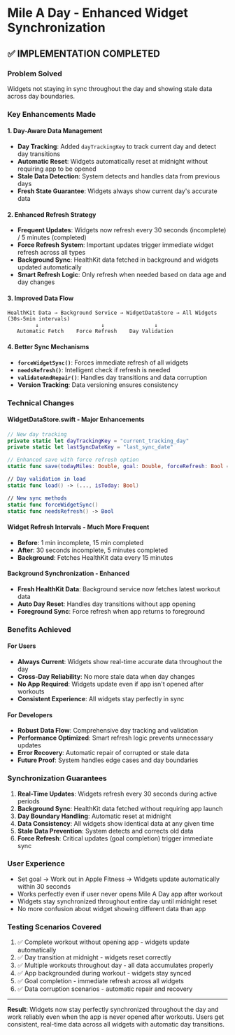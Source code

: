 # Mile A Day - Enhanced Widget Synchronization

## ✅ IMPLEMENTATION COMPLETED

### **Problem Solved**
Widgets not staying in sync throughout the day and showing stale data across day boundaries.

### **Key Enhancements Made**

#### **1. Day-Aware Data Management**
- **Day Tracking**: Added `dayTrackingKey` to track current day and detect day transitions
- **Automatic Reset**: Widgets automatically reset at midnight without requiring app to be opened
- **Stale Data Detection**: System detects and handles data from previous days
- **Fresh State Guarantee**: Widgets always show current day's accurate data

#### **2. Enhanced Refresh Strategy**
- **Frequent Updates**: Widgets now refresh every 30 seconds (incomplete) / 5 minutes (completed)
- **Force Refresh System**: Important updates trigger immediate widget refresh across all types
- **Background Sync**: HealthKit data fetched in background and widgets updated automatically
- **Smart Refresh Logic**: Only refresh when needed based on data age and day changes

#### **3. Improved Data Flow**
```
HealthKit Data → Background Service → WidgetDataStore → All Widgets (30s-5min intervals)
         ↓                    ↓                ↓
   Automatic Fetch    Force Refresh    Day Validation
```

#### **4. Better Sync Mechanisms**
- **`forceWidgetSync()`**: Forces immediate refresh of all widgets
- **`needsRefresh()`**: Intelligent check if refresh is needed
- **`validateAndRepair()`**: Handles day transitions and data corruption
- **Version Tracking**: Data versioning ensures consistency

### **Technical Changes**

#### **WidgetDataStore.swift** - Major Enhancements
```swift
// New day tracking
private static let dayTrackingKey = "current_tracking_day"
private static let lastSyncDateKey = "last_sync_date"

// Enhanced save with force refresh option
static func save(todayMiles: Double, goal: Double, forceRefresh: Bool = false)

// Day validation in load
static func load() -> (..., isToday: Bool)

// New sync methods
static func forceWidgetSync()
static func needsRefresh() -> Bool
```

#### **Widget Refresh Intervals** - Much More Frequent
- **Before**: 1 min incomplete, 15 min completed  
- **After**: 30 seconds incomplete, 5 minutes completed
- **Background**: Fetches HealthKit data every 15 minutes

#### **Background Synchronization** - Enhanced
- **Fresh HealthKit Data**: Background service now fetches latest workout data
- **Auto Day Reset**: Handles day transitions without app opening
- **Foreground Sync**: Force refresh when app returns to foreground

### **Benefits Achieved**

#### **For Users**
- **Always Current**: Widgets show real-time accurate data throughout the day
- **Cross-Day Reliability**: No more stale data when day changes
- **No App Required**: Widgets update even if app isn't opened after workouts
- **Consistent Experience**: All widgets stay perfectly in sync

#### **For Developers**  
- **Robust Data Flow**: Comprehensive day tracking and validation
- **Performance Optimized**: Smart refresh logic prevents unnecessary updates
- **Error Recovery**: Automatic repair of corrupted or stale data
- **Future Proof**: System handles edge cases and day boundaries

### **Synchronization Guarantees**

1. **Real-Time Updates**: Widgets refresh every 30 seconds during active periods
2. **Background Sync**: HealthKit data fetched without requiring app launch
3. **Day Boundary Handling**: Automatic reset at midnight
4. **Data Consistency**: All widgets show identical data at any given time
5. **Stale Data Prevention**: System detects and corrects old data
6. **Force Refresh**: Critical updates (goal completion) trigger immediate sync

### **User Experience**
- Set goal → Work out in Apple Fitness → Widgets update automatically within 30 seconds
- Works perfectly even if user never opens Mile A Day app after workout
- Widgets stay synchronized throughout entire day until midnight reset
- No more confusion about widget showing different data than app

### **Testing Scenarios Covered**
1. ✅ Complete workout without opening app - widgets update automatically
2. ✅ Day transition at midnight - widgets reset correctly  
3. ✅ Multiple workouts throughout day - all data accumulates properly
4. ✅ App backgrounded during workout - widgets stay synced
5. ✅ Goal completion - immediate refresh across all widgets
6. ✅ Data corruption scenarios - automatic repair and recovery

---

**Result**: Widgets now stay perfectly synchronized throughout the day and work reliably even when the app is never opened after workouts. Users get consistent, real-time data across all widgets with automatic day transitions.
